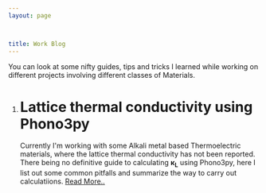 ```yaml
---
layout: page



title: Work Blog
---
```


You can look at some nifty guides, tips and tricks I learned while working on different projects involving different classes of Materials.
<ol type="1">
<li>
<h1>Lattice thermal conductivity using Phono3py</h1>
Currently I'm working with some Alkali metal based Thermoelectric materials, where the lattice thermal conductivity has not been
reported. There being no definitive guide to calculating <b>&kappa;<sub>L</sub></b> using Phono3py, here I list out some common pitfalls and summarize the way to carry out calculatiions. <a href=s-utkarsh.github.io/k_lattice>Read More..</a>
</li>
</ol>
